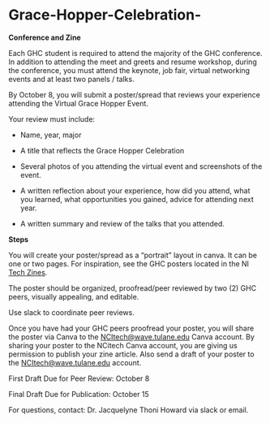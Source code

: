 # Grace-Hopper-Celebration-


**Conference and Zine**

Each GHC student is required to attend the majority of the GHC conference.  In addition to attending the meet and greets and resume workshop, during the conference, you must attend the  keynote, job fair, virtual networking events and at least two panels / talks.    

By October 8, you will submit a poster/spread that reviews your experience attending the Virtual Grace Hopper Event.   

Your review must include: 

- Name, year, major 

- A title that reflects the Grace Hopper Celebration 

- Several photos of you attending the virtual event and screenshots of the event.  

- A written reflection about your experience, how did you attend, what you learned, what opportunities you gained, advice for attending next year.  

- A written summary and review of the talks that you attended. 

 

**Steps**

You will create your poster/spread as a “portrait” layout in canva. It can be one or two pages. For inspiration, see the GHC posters located in the NI [Tech Zines](https://issuu.com/ncidigitalresearchlab). 

The poster should be organized, proofread/peer reviewed by two (2) GHC peers, visually appealing, and editable.  

Use slack to coordinate peer reviews.  

Once you have had your GHC peers proofread your poster, you will share the poster via Canva to the NCItech@wave.tulane.edu Canva account. By sharing your poster to the NCitech Canva account, you are giving us permission to publish your zine article.  Also send a draft of your poster to the NCItech@wave.tulane.edu account.  

First Draft Due for Peer Review: October 8 

Final Draft Due for Publication: October 15  
 

For questions, contact: Dr. Jacquelyne Thoni Howard via slack or email. 

